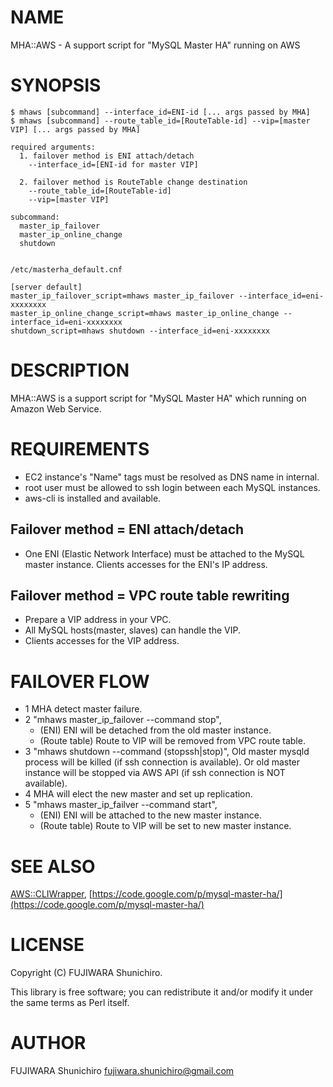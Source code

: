 # NAME

MHA::AWS - A support script for "MySQL Master HA" running on AWS

# SYNOPSIS

    $ mhaws [subcommand] --interface_id=ENI-id [... args passed by MHA]
    $ mhaws [subcommand] --route_table_id=[RouteTable-id] --vip=[master VIP] [... args passed by MHA]

    required arguments:
      1. failover method is ENI attach/detach
        --interface_id=[ENI-id for master VIP]

      2. failover method is RouteTable change destination
        --route_table_id=[RouteTable-id]
        --vip=[master VIP]

    subcommand:
      master_ip_failover
      master_ip_online_change
      shutdown


    /etc/masterha_default.cnf

    [server default]
    master_ip_failover_script=mhaws master_ip_failover --interface_id=eni-xxxxxxxx
    master_ip_online_change_script=mhaws master_ip_online_change --interface_id=eni-xxxxxxxx
    shutdown_script=mhaws shutdown --interface_id=eni-xxxxxxxx

# DESCRIPTION

MHA::AWS is a support script for "MySQL Master HA" which running on Amazon Web Service.

# REQUIREMENTS

- EC2 instance's "Name" tags must be resolved as DNS name in internal.
- root user must be allowed to ssh login between each MySQL instances.
- aws-cli is installed and available.

## Failover method = ENI attach/detach

- One ENI (Elastic Network Interface) must be attached to the MySQL master instance. Clients accesses for the ENI's IP address.

## Failover method = VPC route table rewriting

- Prepare a VIP address in your VPC.
- All MySQL hosts(master, slaves) can handle the VIP.
- Clients accesses for the VIP address.

# FAILOVER FLOW

- 1 MHA detect master failure.
- 2 "mhaws master\_ip\_failover --command stop",
    - (ENI) ENI will be detached from the old master instance.
    - (Route table) Route to VIP will be removed from VPC route table.
- 3 "mhaws shutdown --command (stopssh|stop)", Old master mysqld process will be killed (if ssh connection is available). Or old master instance will be stopped via AWS API (if ssh connection is NOT available).
- 4 MHA will elect the new master and set up replication.
- 5 "mhaws master\_ip\_failver --command start",
    - (ENI) ENI will be attached to the new master instance.
    - (Route table) Route to VIP will be set to new master instance.

# SEE ALSO

[AWS::CLIWrapper](https://metacpan.org/pod/AWS::CLIWrapper), [https://code.google.com/p/mysql-master-ha/](https://code.google.com/p/mysql-master-ha/)

# LICENSE

Copyright (C) FUJIWARA Shunichiro.

This library is free software; you can redistribute it and/or modify
it under the same terms as Perl itself.

# AUTHOR

FUJIWARA Shunichiro <fujiwara.shunichiro@gmail.com>
